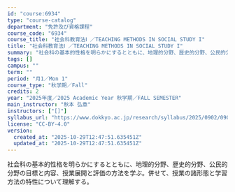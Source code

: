 ```yaml
---
id: "course:6934"
type: "course-catalog"
department: "免許及び資格課程"
course_code: "6934"
course_title: "社会科教育法Ⅰ ／TEACHING METHODS IN SOCIAL STUDY I"
title: "社会科教育法Ⅰ ／TEACHING METHODS IN SOCIAL STUDY I"
summary: "社会科の基本的性格を明らかにするとともに、地理的分野、歴史的分野、公民的分野の目標と内容、授業展開と評価の方法を学ぶ。併せて、授業の諸形態と学習方法の特性について理解する。"
tags: []
campus: ""
term: ""
period: "月1／Mon 1"
course_type: "秋学期／Fall"
credits: 2
year: "2025年度／2025 Academic Year 秋学期／FALL SEMESTER"
main_instructor: "秋本 弘章"
instructors: ["[]"]
syllabus_url: "https://www.dokkyo.ac.jp/research/syllabus/2025/0902/0902_06934_ja_JP.html"
license: "CC-BY-4.0"
version:
  created_at: "2025-10-29T12:47:51.635451Z"
  updated_at: "2025-10-29T12:47:51.635451Z"
---
```

社会科の基本的性格を明らかにするとともに、地理的分野、歴史的分野、公民的分野の目標と内容、授業展開と評価の方法を学ぶ。併せて、授業の諸形態と学習方法の特性について理解する。
